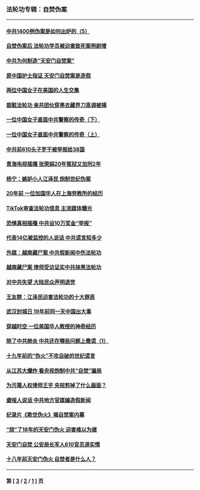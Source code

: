 ### 法轮功专辑：自焚伪案
---
#### [中共1400例伪案是如何出炉的（5）](../../pages/nf5562/n13226831.md?11110430) 
#### [自焚伪案后 法轮功学员被迫害致死案例剧增](../../pages/nf5562/n13190600.md?11110430) 
#### [中共为何制造“天安门自焚案”](../../pages/nf5562/n13183270.md?11110430) 
#### [原中国护士指证 天安门自焚案是造假](../../pages/nf5562/n13172289.md?11110430) 
#### [两位中国女子在美国的人生交集](../../pages/nf5562/n13156138.md?11110430) 
#### [栽赃法轮功 亲共团伙穿黑衣藏界刀高调被捕](../../pages/nf5562/n13073780.md?11110430) 
#### [一位中国女子直面中共警察的传奇（下）](../../pages/nf5562/n12989706.md?11110430) 
#### [一位中国女子直面中共警察的传奇（上）](../../pages/nf5562/n12985072.md?11110430) 
#### [中共前610头子罗干被举报给38国](../../pages/nf5562/n12975419.md?11110430) 
#### [青海电视插播 张荣娟20年冤狱又加刑2年](../../pages/nf5562/n12738166.md?11110430) 
#### [杨宁：嫉妒小人江泽民 炮制世纪伪案](../../pages/nf5562/n12724108.md?11110430) 
#### [20年前 一位加国华人在上海劳教所的经历](../../pages/nf5562/n12707932.md?11110430) 
#### [TikTok审查法轮功信息 主流媒体曝光](../../pages/nf5562/n12362336.md?11110430) 
#### [恐惧真相插播 中共设10万奖金“举报”](../../pages/nf5562/n12306396.md?11110430) 
#### [代表14亿被监控的人说话 中共谎言知多少](../../pages/nf5562/n12297484.md?11110430) 
#### [外媒：越南藏尸案 中共假新闻中伤法轮功](../../pages/nf5562/n12264411.md?11110430) 
#### [越南藏尸案 律师受访证实中共抹黑法轮功](../../pages/nf5562/n12261878.md?11110430) 
#### [对中共失望 大陆民众声明退党](../../pages/nf5562/n12187315.md?11110430) 
#### [王友群：江泽民迫害法轮功的十大罪恶](../../pages/nf5562/n12169074.md?11110430) 
#### [武汉封城日 19年前同一天中国出大事](../../pages/nf5562/n12150901.md?11110430) 
#### [穿越时空  一位美国华人教授的神奇经历](../../pages/nf5562/n12097460.md?11110430) 
#### [除了中共肺炎 中共还在哪些问题上撒谎（1）](../../pages/nf5562/n11955770.md?11110430) 
#### [十九年前的“伪火”不攻自破的世纪谎言](../../pages/nf5562/n11813238.md?11110430) 
#### [从江苏大爆炸 看央视炮制中共“自焚”骗局](../../pages/nf5562/n11140275.md?11110430) 
#### [为污蔑人权律师王宇 央视剪掉了什么画面？](../../pages/nf5562/n11130142.md?11110430) 
#### [聋哑人说话 中共地方官媒编造假新闻](../../pages/nf5562/n11006067.md?11110430) 
#### [纪录片《欺世伪火》揭自焚案内幕](../../pages/nf5562/n11002664.md?11110430) 
#### [“烧”了18年的天安门伪火 迫害难以为继](../../pages/nf5562/n10996660.md?11110430) 
#### [天安门自焚 公安局长军人610官员道实情](../../pages/nf5562/n10997098.md?11110430) 
#### [十八年前天安门伪火 自焚者是什么人？](../../pages/nf5562/n10996556.md?11110430) 

---
#### 第 [ [3](./3.md?11110430) / [2](./2.md?11110430) / [1](./1.md?11110430) ] 页
